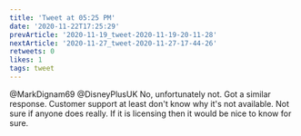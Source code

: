 ```yaml
---
title: 'Tweet at 05:25 PM'
date: '2020-11-22T17:25:29'
prevArticle: '2020-11-19_tweet-2020-11-19-20-11-28'
nextArticle: '2020-11-27_tweet-2020-11-27-17-44-26'
retweets: 0
likes: 1
tags: tweet
---
```

@MarkDignam69 @DisneyPlusUK No, unfortunately not. Got a similar response. Customer support at least don't know why it's not available. Not sure if anyone does really. If it is licensing then it would be nice to know for sure.